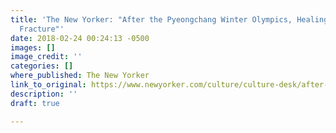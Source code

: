 ```yaml
---
title: 'The New Yorker: "After the Pyeongchang Winter Olympics, Healing the Deepest
  Fracture"'
date: 2018-02-24 00:24:13 -0500
images: []
image_credit: ''
categories: []
where_published: The New Yorker
link_to_original: https://www.newyorker.com/culture/culture-desk/after-the-pyeongchang-winter-olympics-healing-the-deepest-fracture
description: ''
draft: true

---
```

